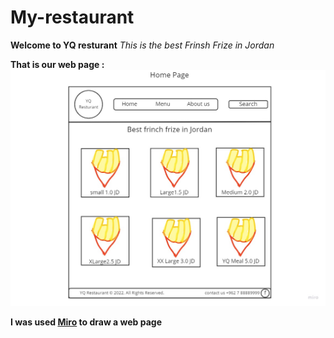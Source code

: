 # My-restaurant

**Welcome to YQ resturant**
*This is the best Frinsh Frize in Jordan*

**That is our web page :**
![image](webpage.jpg)

**I was used [Miro](https://miro.com/) to draw a web page**
